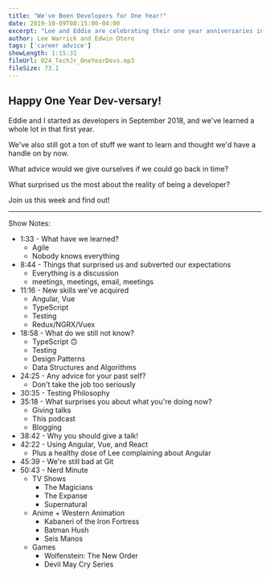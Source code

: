 ```yaml
---
title: "We've Been Developers for One Year!"
date: 2019-10-09T08:15:00-04:00
excerpt: "Lee and Eddie are celebrating their one year anniversaries in the tech industry! What have they learned, what surprised them, and what advice would they give their past selves?"
author: Lee Warrick and Edwin Otero
tags: ['career advice']
showLength: 1:15:31
fileUrl: 024_TechJr_OneYearDevs.mp3
fileSize: 73.1
---
```


## Happy One Year Dev-versary!

Eddie and I started as developers in September 2018, and we've learned a whole lot in that first year.

We've also still got a ton of stuff we want to learn and thought we'd have a handle on by now.

What advice would we give ourselves if we could go back in time?

What surprised us the most about the reality of being a developer?

Join us this week and find out!

---
Show Notes:

* 1:33 - What have we learned?
  * Agile
  * Nobody knows everything
* 8:44 - Things that surprised us and subverted our expectations
  * Everything is a discussion
  * meetings, meetings, email, meetings
* 11:16 - New skills we've acquired
  * Angular, Vue
  * TypeScript
  * Testing
  * Redux/NGRX/Vuex
* 18:58 - What do we still not know?
  * TypeScript 🙃
  * Testing
  * Design Patterns
  * Data Structures and Algorithms
* 24:25 - Any advice for your past self?
  * Don't take the job too seriously
* 30:35 - Testing Philosophy
* 35:18 - What surprises you about what you're doing now?
  * Giving talks
  * This podcast
  * Blogging
* 38:42 - Why you should give a talk!
* 42:22 - Using Angular, Vue, and React
  * Plus a healthy dose of Lee complaining about Angular
* 45:39 - We're still bad at Git
* 50:43 - Nerd Minute
  * TV Shows
    * The Magicians
    * The Expanse
    * Supernatural
  * Anime + Western Animation
    * Kabaneri of the Iron Fortress
    * Batman Hush
    * Seis Manos
  * Games
    * Wolfenstein: The New Order
    * Devil May Cry Series